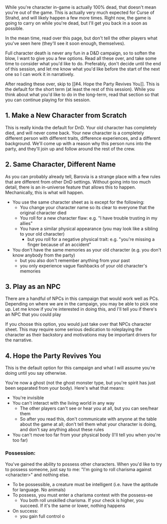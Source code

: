 While you're character in-game is actually 100% dead, that doesn't mean you're out of the game. This is actually very much expected for Curse of Strahd, and will likely happen a few more times. Right now, the game is going to carry on while you're dead, but I'll get you back in a soon as possible.

In the mean time, read over this page, but don't tell the other players what you've seen here (they'll see it soon enough, themselves).

Full character death is never any fun in a D&D campaign, so to soften the blow, I want to give you a few options. Read all these over, and take some time to consider what you'd like to do. Preferably, don't decide until the end of this session, and let me know what you'd like before the start of the next one so I can work it in narratively.

After reading these over, skip to [[#4. Hope the Party Revives You]]. This is the default for the short term (at least the rest of this session). While you think about what you'd like to do in the long-term, read that section so that you can continue playing for this session.

## 1. Make a New Character from Scratch
This is really kinda the default for DnD. Your old character has completely died, and will never come back. Your new character is a completely different person with different traits, difference experiences, and a different background. We'll come up with a reason why this person runs into the party, and they'll join up and follow around the rest of the crew.

## 2. Same Character, Different Name
As you can probably already tell, Barovia is a strange place with a few rules that are different from other DnD settings. Without going into too much detail, there is an in-universe feature that allows this to happen. Mechanically, this is what will happen.
- You use the same character sheet as is except for the following:
	- You change your character name so its clear to everyone that the original character died
	- You roll for a new character flaw: e.g. "I have trouble trusting in my allies"
	- You have a similar physical appearance (you may look like a sibling to your old character)
		- but you roll for a negative physical trait: e.g. "you're missing a finger because of an accident"
- You don't have the same memories as your old character (e.g. you don't know anybody from the party)
	- but you also don't remember anything from your past
	- you only experience vague flashbacks of your old character's memories

## 3. Play as an NPC
There are a handful of NPCs in this campaign that would work well as PCs. Depending on where we are in the campaign, you may be able to pick one up. Let me know if you're interested in doing this, and I'll tell you if there's an NPC that you could play

If you choose this option, you would just take over that NPCs character sheet. This may require some serious dedication to roleplaying the character as their backstory and motivations may be important drivers for the narrative.

## 4. Hope the Party Revives You
This is the default option for this campaign and what I will assume you're doing until you say otherwise.

You're now a ghost (not the ghost monster type, but you're spirit has just been separated from your body). Here's what that means:

- You're invisible
- You can't interact with the living world in any way
	- The other players can't see or hear you at all, but you can see/hear them
	- So after you read this, don't communicate with anyone at the table about the game at all; don't tell them what your character is doing, and don't say anything about these rules
- You can't move too far from your physical body (I'll tell you when you're too far)

### Possession:
You've gained the ability to possess other characters. When you'd like to try to possess someone, just say to me: "I'm going to roll charisma against \<character\>" and nothing else.

- To be possessible, a creature must be intelligent (i.e. have the aptitude for language. No animals)
- To possess, you must enter a charisma contest with the possess-ee
	- You both roll unskilled charisma. If your check is higher, you succeed. If it's the same or lower, nothing happens
- On success:
	- you gain full control o